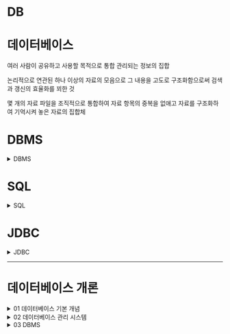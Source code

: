 # DB

# 데이터베이스

여러 사람이 공유하고 사용할 목적으로 통합 관리되는 정보의 집합

논리적으로 연관된 하나 이상의 자료의 모음으로 그 내용을 고도로 구조화함으로써 검색과 갱신의 효율화를 꾀한 것

몇 개의 자료 파일을 조직적으로 통합하여 자료 항목의 중복을 없애고 자료를 구조화하여 기억시켜 놓은 자료의 집합체

<h1> DBMS </h1>

<details>
<summary>DBMS</summary> 
<div markdown="1">



## DBMS(Database Management System)

데이터베이스 관리 프로그램

데이터베이스 조작 인터페이스 제공 (데이터의 무결성 보장)

효율적인 데이터 관리 기능 제공

데이터베이스 구축 기능 제공

데이터 복구, 사용자 권한 부여, 유지보수 기능 제공

</div>
</details>

<h1> SQL</h1>

<details>
<summary>SQL</summary> 
<div markdown="1">

# 관계형 데이터 베이스

테이블 기반의 데이터베이스

데이터를 테이블 단위로 관리

- 하나의 데이터(record)는 여러 속성(Attribute)을 가진다
- 데이터 중복을 최소화
- 테이블 간의 관계를 이용하여 필요한 데이터 검색 가능

테이블(Table)

- 실제 데이터가 저장되는 곳
- 행과 열의 2차원 구조를 가진 데이터 저장 장소

**관계형 데이터 베이스 관리 시스템 (Relational Database Management System)**

# SQL

Structured Query Language

관계형 데이터 베이스에서 데이터 조작과 데이터 정의를 위해 사용하는 언어

- 데이터 조회
- 데이터 삽입 삭제 수정
- DB Object 생성 및 변경 삭제
- DB 사용자 생성 및 삭제, 권한 제어

## 특징

배우고 사용하기 쉽다

대소문자를 구별하지 않는다 (데이터의 대소문자는 구분)

절차적인 언어가 아니라 선언적 언어

DBMS에 종속적이지 않다

- DML(Data Manipulation Language): 데이터 조작 언어
    - 데이터베이스에서 데이터를 조작하거나 조회할 때 사용
    - 테이블의 레코드를 CRUD (Create, Read, Update, Delete)
- DDL(Data Definition Language): 데이터 정의 언어
    - 데이터 베이스 객체(table, view, user, index)의 구조를 정의
- TCL(Transaction Control Language): 트랜잭션 제어 언어
    - 트랜잭션 단위로 실행한 명령문을 적용하거나 취소
- DCL(Data Control Language): 데이터 제어 언어
    - Database, Table 접근 권한이나 CRUD 권한 정의
    - 특정 사용자에게 테이블의 검색권한 부여/금지

## 종류

| 분류 | 문장(키워드) | 설명 |
| --- | --- | --- |
| DML | SELECT | 데이터 조회 |
|  | INSERT | 테이블에 새 행을 입력 |
|  | UPDATE |  기존 행을 변경 |
|  | DELETE | 테이블에서 행을 삭제 |
| DDL |  CREATE | 테이블 등 데이터 객체 생성 |
|  | ALTER | 테이블 등 데이터 객체 변경 |
|  | DROP | 테이블 등 데이터 객체 삭제 |
|  | RENAME | 테이블 등 데이터 객체의 이름을 변경 |
| TCL | COMMIT ROLLBACK | DML문이 변경한 내용을 관리 변경사항을 저장(COMMIT)하거나 취소(ROLLBACK)할 때 사용  DML변경 내용은 트랜잭션 단위로 그룹화 가능 |
| DCL | GRANT | 데이터베이스 접근권한 부여 |
|  | REVOKE | 데이터베이스 접근권한 삭제 |


</div>
</details>

<h1> JDBC</h1>

<details>
<summary>JDBC</summary> 
<div markdown="1">



# JDBC

[https://shs2810.tistory.com/18](https://shs2810.tistory.com/18)

[https://devlog-wjdrbs96.tistory.com/139](https://devlog-wjdrbs96.tistory.com/139)

JDBC = Java Database Connectivity

자바와 데이터베이스를 연결해서 데이터를 주고 받게 해주는 프로그래밍 인터페이스

각 DBMS에 맞는 드라이버가 필요함!

## 작업 순서

1. JDBC 사용 (Driver Loading)
2. DB 연결 (Connection 생성)
3. SQL 준비 및 실행
4. DB 연결 해제 (종료)

### 1. JDBC 사용 (Driver Loading)

```java
Class.forName("com.mysql.Jdbc.Driver");
```

### 2. DB 연결 (connection)

```java
String url = "jdbc:mysql://localhost:3306/board?serverTimezone=UTC";

public Connection getConnection() throws SQLException {
		return DriverManager.getConnection(url, username, password);
	}
```

[localhost:3306](http://localhost:3306) = 로컬 환경에서 MySQL의 포트 번호

board : 가져오려는 schema 이름

username과 password는 MySQL에서의 username과 password

이 과정을 통해 연결 가능

### 3. SQL 준비 및 실행

1. Statement + SELECT

```java
Statement stmt = con.createStatement();

String sql = "SELECT * from board";
ResultSet result = stmt.executeQuery(sql);
```

```java
conn = util.getConnection();
stmt = conn.createStatement();
rs = stmt.executeQuery(sql);

while (rs.next()) {
		Board board = new Board();
		board.setId(rs.getInt("id"));
		board.setTitle(rs.getString("title"));
}		
```

`rs.getString`, `rs.getInt` = column의 index 또는 column의 label 이름으로 데이터를 가져올 수 있음

`rs.next()` : DB의 row 한 줄을 불러옴, false일 경우 더 이상 불러올 row가 없다는 뜻

1. PreparedStatement + UPDATE / DELETE / INSERT

예시는 insert

```java
String sql = "INSERT INTO board (id, title, content) VALUES (?,?,?)";
Connection conn = util.getConnection();

PreparedStatement pstmt = conn.prepareStatement(sql);

pstmt.setString(1, board.getId());
pstmt.setString(2, board.title());
pstmt.setString(3, board.getContent());

int result = pstmt.executeUpdate(); // 영향 받은 row의 개수
System.out.println(result);
```

- `pstmt.setString(parameterIndex, x)` = ‘?’의 순서에 따라 x값을 할당해줌
- `executeUpdate()` : 테이블의 내용을 변경하는 문장에 사용(create, drop, insert, delete, update)
    - 영향받은 row의 개수를 반환, 아무 것도 반환하지 않으면 0
        
        ```java
        either (1) the row count for SQL Data Manipulation Language (DML) statements
        		or (2) 0 for SQL statements that return nothing
        ```
        

### [참고] Statement와 PreparedStatement의 차이?

[https://flatsun.tistory.com/386](https://flatsun.tistory.com/386)

[https://devbox.tistory.com/entry/Comporison](https://devbox.tistory.com/entry/Comporison)

- Statement

```java
Statement stmt = con.createStatement();
ResultSet result = stmt.executeQuery(sql);
```

- createStatement 메소드에 파라미터가 없다.
- 실행 전까지는 무슨 쿼리를 실행하는지 알 수 없음 (executeQuery의 매개변수로 sql을 넣음)
- 쿼리문을 실행할 때마다 생성하며 반복 실행되는 경우에 효율이 떨어짐 (수행하는 과정에서 매번 컴파일)
- 쿼리문을 프로그램 외부에서 작성한 뒤 내부에서 실행하는 SQL Injection 공격에 취약
- 전달되는 SQL문은 완성된 형태 → 한눈에 파악하기 쉬움

- PreparedStatement

```java
String sql = "SELECT * FROM board WHERE id =?"; // ? -> 미완성
pstmt = conn.prepareStatement(sql);
pstmt.setInt(1, id);
rs = pstmt.executeQuery(); // 실행 시 매개변수 x
```

- ‘?’ = Bind 변수, 값을 가변적으로 바꿀 때 사용
- 쿼리문을 미리 생성함 (`prepareStatement()` 메소드를 통해)
- 쿼리를 파라미터에 넣지 않고 수행 → 실행시마다 쿼리를 생성하지 않아서 속도가 빠름
- Bind 변수로 인해 SQL문이 완성된 형태가 아님 → 한눈에 파악하기 어려움


### 4. DB 연결 해제

Connection, Statement, ResultSet에 대해 close

```java
public static void close(Connection conn, PreparedStatement pstmt) {
		try {
			if(pstmt != null) {
				pstmt.close();
			}
		}catch (Exception e) {
			e.getStackTrace();
		}
		try {
			if(conn != null) {
				conn.close();
			}
		}catch (Exception e) {
			e.getStackTrace();
		}
	}

```

```java
/**
	 * 사용한 리소스들을 정리한다. Connection, Statement, PreparedStatement, ResultSet 모두
	 * AutoCloseable 타입 ... 을 이용하므로 필요에 한번에 정리가능
	 *
	 * @param autoCloseables
	 */
	public void close(AutoCloseable... autoCloseables) {
		for (AutoCloseable ac : autoCloseables) {
			if (ac != null) {
				try {
					ac.close();
				} catch (Exception e) {
					// TODO Auto-generated catch block
					e.printStackTrace();
				}
			}
		}
	}
```

</div>
</details>


---

<h1> 데이터베이스 개론</h1>

<details>
<summary>01 데이터베이스 기본 개념</summary> 
<div markdown="1">

# 데이터베이스 기본 개념

## 01 데이터베이스의 필요성

데이터: 현실 세계에서 단순히 관찰하거나 측정하여 수집한 사실이나 값, 자료

정보: 데이터를 의사 결정에 유용하게 활용할 수 있도록 처리하여 체계적으로 조직한 결과물

정보 처리: 데이터에서 정보를 추출하는 과정 또는 방법

정보 시스템: 조직 운영에 필요한 데이터를 수집하여 저장해두었다가 의사 결정이 필요할 때 처리하여 유용한 정보를 만들어주는 수단

## 02 데이터베이스의 정의와 특징

### 데이터베이스의 정의

데이터베이스 = 특정 조직의 여러 사용자가 ‘공유’하여 사용할 수 있도록 ‘통합’해서 ‘저장’한 운영 데이터의 집합

- 공유 데이터(shared data)
    - 특정 조직의 여러 사용자가 함께 소유, 이용
    - → 사용 목적이 다른 사용자들을 두루 고려하여 구성해야 한다
- 통합 데이터(integrated data)
    - 데이터 중복성 허용x (의도적으로 허용하는 경우도 있음)
    - 데이터의 중복을 최소화, 통제가 가능한 중복만 허용
- 저장 데이터(stored data)
    - 컴퓨터가 접근할 수 있는 매체에 저장
- 운영 데이터(operational data)
    - 조직을 운영, 조직의 주요 기능을 수행하기 위해 꼭 필요
    - 지속적으로 유지

### 데이터베이스의 특징

- 실시간 접근 가능
    - 사용자의 데이터 요구에 실시간으로 응답
- 계속 변화
    - 현실 세계의 상태를 정확히 반영
    - 삽입, 삭제, 수정 → 동적인 특징
- 동시 공유 가능
    - 여러 사용자가 동시에 이용
    - 여러 사용자가 서로 다른 데이터를 동시에 사용 + 같은 데이터를 동시에 사용
- 내용으로 참조 가능(content reference)
    - 저장된 주소나 위치가 아닌 값, 내용으로 참조할 수 있음

## 03 데이터 과학 시대의 데이터

### 형태에 따른 데이터 분류

- 정형 데이터
    - 구조화된 데이터
    - 엑셀의 스프레드 시트, 관계 데이터베이스의 테이블
- 반정형 데이터
    - 데이터 내용 안에 구조에 대한 설명이 함께 존재
    - → 구조를 파악하는 ‘파싱’과정이 필요
    - 주로 파일 형태로 저장
    - HTML, XML, JSON 문서나 웹 로그, 센서 데이터 등
- 비정형 데이터
    - 정해진 구조가 없이 저장된 데이터
    - 소셜 데이터의 텍스트, 영상, 이미지, 음성, 워드나 pdf 문서 - 멀티미디어 데이터

### 특성에 따른 데이터 분류

- 범주형 데이터
    - 종류를 나타내는 값을 가진 데이터
    - 예: 성별, 학년 등
    - 명목형 데이터
        - 서열이 없는 값을 가지는 데이터(성별, 성격 유형)
    - 순서형 데이터
        - 서열이 있는 값을 가지는 데이터(학년, 회원 등급)
    - 대부분 문자 타입, 질적 데이터(크기 비교나 산술적인 연산x)
- 수치형 데이터
    - 양적 측면에서 크기 비교와 산술적인 연산이 가능한 숫자 값을 가진 데이터
    - 양적 데이터
    - 이산형 데이터
        - 단절된 숫자 값을 가지는 데이터
        - 주로 정수
    - 연속형 데이터
        - 연속적으로 이어진 숫자 값을 가지는 데이터
        - 주로 실수
    

</div>
</details>

<details>
<summary>02 데이터베이스 관리 시스템</summary> 
<div markdown="1">

# 데이터베이스 관리 시스템

## 01 데이터베이스 관리 시스템의 등장 배경

과거-파일 시스템을 이용

- 파일 시스템
    - 장점: 별도의 구매비용x
    - 응용 프로그램마다 파일을 따로 유지
    
    문제점
    
    - 같은 내용의 데이터가 여러 파일에 중복 저장
    - 응용 프로그램이 데이터 파일에 종속적
        - 데이터 종속성: 사용하는 파일의 구조를 변경하면 응용 프로그램도 함께 변경해야 한다
    - 데이터 파일에 대한 동시 공유, 보안, 회복 기능이 부족하다
    - 응용 프로그램을 개발하기 쉽지 않다

## 02 데이터베이스 관리 시스템의 정의

### 데이터베이스 관리 시스템(DBMS: DataBase Management System)

정의: 파일 시스템의 데이터 중복과 데이터 종속 문제를 해결하기 위해 제시된 소프트웨어

조직에 필요한 데이터를 데이터베이스에 통합하여 저장하고 이에 대한 관리를 집중적으로 담당함

데이터베이스에 들어 있는 데이터를 삽입 삭제 수정 검색하고, 모든 응용 프로그램이 데이터베이스를 공유할 수 있게 한다.

**데이터 독립성 확보**: 데이터베이스 구조나 접근 방법이 변경되어도 사용자가 미리 알거나 응용 프로그램을 변경할 필요가 없다

### 기능

정의 기능: 데이터베이스 구조를 정의하거나 수정할 수 있다

조작 기능: 데이터를 삽입 삭제 수정 검색하는 연산을 할 수 있다

제어 기능: 데이터를 항상 정확하고 안전하게 유지할 수 있다(무결성 유지, 장애 회복, 보안)

## 03 데이터베이스 관리 시스템의 장단점

### 1. 장점

- 데이터 중복을 통제할 수 있다
    - 데이터베이스에 데이터를 통합하여 관리
    - 데이터 일관성 유지
- 데이터 독립성 확보
    - 파일 시스템의 데이터 종속 문제(파일 구조가 바뀌면 응용 프로그램도 함께 수정)
    - DBMS가 데이터베이스에 접근, 관리 → 응용 프로그램이 영향 받지 않음
    - 독립성: 응용 프로그램과 데이터베이스 사이에 독립성
- 데이터 동시 공유 가능
    - 데이터베이스에 통합된 데이터를 여러 응용 프로그램이 공유하여 같은 데이터에 동시 접근
    - DBMS가 동일한 데이터를 다양한 구조로 제공해줄 수 있고, 동시 접근을 제어하는 기술을 보유하고 있음
    - 불필요한 데이터 중복 젷나
- 데이터 보안 향상
    - 데이터를 중앙 집중식으로 관리 - 데이터에 대한 효율적인 접근 제어 가능
    - 권한이 없는 사용자의 접근, 허용되지 않은 데이터와 연산에 대한 요청 차단
- 데이터 무결성 유지
    - 데이터 무결성: 저장된 데이터 값의 정확성
- 표준화
- 장애 발생 시 회복 가능
- 응용 프로그램 개발 비용 절감

### 2. 단점

- 비용이 많이 든다
    - 파일 시스템에 더하여 따로 설치
- 백업과 회복 방법이 복잡
- 중앙 집중 관리로 인한 취약점 존재
    - 데터베이스나 관리 시스템에 장애가발생하면 전체 시스템의 업무 처리가 중단
    - 가용성, 신뢰성에 치명적인 영향

## 04 데이터 베이스 관리 시스템의 발전 과정

### 1. 1세대 데이터베이스 관리 시스템: 네트워크·계층 DBMS

![1989B3BF-0C62-4BCC-9925-E762601E435C.jpeg](./img/chap2.jpeg)

네트워크 DBMS

- 간선을 이용해 데이터 간 관계를 표현 - 구조가 복잡하고 변경하기 어려움
- IDS(Integrated Data Store)(1960)

계층 DBM

- 트리 형태
- 네트워크 DBMS보다 구조가 단순
- 현실 세계의 모습을 트리 형태만으로 표현하기 어려움
- 여전히 구조 변경이 어렵다
- IMS(Information Management System)

### 2. 2세대 데이터베이스 관리 시스템: 관계 DBMS

데이터베이스를 테이블 형태로 구성하는 관계 데이터 모델 사용

- 데이터베이스를 단순하고 이해하기 쉬운 구조로 구성
- 지금도 널리 사용, 오라클 MS SQL 서버, MySQL, MariaDB, Access

### 3. 3세대 데이터베이스 관리 시스템: 객체지향·객체관계 DBMS

더 다양하고 복잡한 응용 분야의 데이터를 관리하려는 사용자 요구를 충족시키기 위해 제안

- 새로운 유형의 데이터 저장
- 데이터에 대한 복잡한 분석 및 처리 지원
- 오투, 온투스, 젬스톤
- 객체관계 DBMS: 오라클

### 4. 4세대 이후 데이터베이스 관리 시스템: NoSQL·NewSQL DBMS

NoSQL - Not Only SQL

배경

- 소셜 네트워크 서비스 - 비정형 데이터 대량 생산
- 클라우드 컴퓨팅, 빅데이터 개념 - 관계 DBMS의 비효율성

특징

- 비정형 데이터를 저장하고 처리하는 데 적합
- 확장성이 뛰어남 - 여러 대의 서버 컴퓨터에 데이터를 분산하여 저장, 처리하는 환경에 적합
- 몽고디비, H베이스, 카산드라, 레디스, 네오포제이, 오리엔트DB

한계

- 기업에서 처리하는 데이터 중 정형 데이터가 차지하는 비중이 높음
- NoSQL을 추가로 도입해야 하는 부담

NewSQL DBMS

- 안정성과 일관성을 유지 + SQL을 이용해 다양하고 복잡한 데이터 처리
- 관계 DBMS의 장점 + NoSQL의 확장성 및 유연성 모두 지원
- 구글스패너, 볼트DB, 누오DB

</div>
</details>



<details>
<summary>03 DBMS</summary> 
<div markdown="1">



# 03 데이터베이스 시스템

## 01 데이터베이스 시스템의 정의

데이터베이스에 데이터를 저장하고, 저장된 데이터를 관리하여 조직에 필요한 정보를 생성해주는 시스템

- 데이터베이스: 데이터를 저장해두는 곳, 저장된 데이터의 집합
- 데이터베이스 관리 시스템: 데이터베이스에 저장된 데이터를 관리
- 데이터베이스 시스템: 데이터베이스와 데이터베이스 관리 시스템을 이용해 조직에 필요한 정보를 제공하는 ‘전체 시스템’

→ 데이터베이스 시스템의 핵심 구성 요소 = 데이터베이스, 데이터베이스 관리 시스템

+사용자, 데이터 언어, 컴퓨터 등

## 02 데이터베이스의 구조

### 1. 스키마

schema

데이터베이스에 저장되는 데이터 구조와 제약조건을 정의

ex. 고객- 고객번호(INT), 이름(CHAR(10)), 나이(INT), 주소 (CHAR(20))

인스턴스: 정의된 스키마에 따라 데이터베이스에 실제로 저장된 값

### 2. 3단계 데이터베이스 구조

3단계 데이터베이스 구조(3-level database architecture) (미국의 표준화 기관 ANSI/SPARC)

- 외부 단계: 개별 사용자 관점
- 개념 단계: 조직 전체의 관점
- 내부 단계: 물리적인 저장 장치의 관점

내부 → 외부: 추상화 레벨이 높아짐

---

**외부 단계** 

각 사용자는 데이터베이스 전체에 관심x

사용자마다 업무 내용, 사용 목적이 달라 필요한 데이터 내용이 다르다

개별 사용자가 데이터베이스를 어떻게 보는가를 표현 - 사용자마다 생각하는 데이터베이스의 구조가 다름

외부 스키마 = 외부 단계에서 사용자에게 필요한 데이터베이스를 정의, 각 사용자가 생각하는 데이터베이스의 모습

서브 스키마라고도 한다

**개념 단계** 

데이터베이스를 이용하는 사용자들의 관점을 통합, 데이터베이스를 ‘조직 전체의 관점’에서 이해하고 표현

개념 스키마 = 데이터베이스 관리 시스템/관리자의 관점에서 모든 사용자에게 필요한 데이터를 통합하여 전체 데이터베이스의 논리적 구조를 정의

조직 전체의 관점에서 생각하는 데이터베이스의 모습

데이터, 데이터에 대한 보안 정책, 접근 권한에 대한 정의 포함 

그러나 데이터를 물리적으로 저장하는 방법, 데이터 저장장치와 독립적

하나의 데이터베이스에는 하나의 개념 스키마만 존재

**내부 단계**

데이터베이스를 디스크나테이프 같은 **저장 장치**의 관점에서 이해

내부 스키마 = 전체 데이터베이스가 저장 장치에 실제로 저장되는 방법을 정의

파일에 데이터를 저장하는 레코드의 구조, 레코드를 구성하는 필드 크키, 레코드 접그 ㄴ경로등 정의

하나의 데이터베이스에 하나만 존재

### 3. 데이터 독립성

각각의 스키마는 데이터베이스를 바라보는 관점이 다를 뿐 모두 같은 데이터베이스를 표현

→ 세 가지 스키마 사이에는 유기적인 대응 관계가 성립해야 한다

사상 / 매핑 : 스키마 사이의 대응 관계

- **논리적 데이터 독립성** (외부-개념)

개념 스키마가 변경되더라도 외부 스키마가 영향을 받지 않는 것

전체 데이터베이스의 논리적인 구조가 변경되어도 관련된 외부/개념 사상 정보(대응 관계)만 적절히 수정해주면 직접 관련이 없는 외부 스키마는 변경할 필요가 없다

응용 인터페이스라고도 함

- **물리적 데이터 독립성** (개념-내부)

내부 스키마가 변경되더라도 개념 스키마가 영향을 받지 않는 것 → 결과적으로 외부 스키마도 영향받지 않음

### 4. 데이터 사전

저장된 데이터를 올바르게 관리하고 이용하기 위해 필요한 부가 정보 저장 (스키마, 사상 정보)

- 데이터 사전(data dictionary) /시스템 카탈로그(system catalog)

데이터베이스에 저장되어 있는 데이터를 정확하고 효율적으로 이용하기 위해 참고해야 하는 스키마, 사상 정보, 다양한 제약조건 등을 저장

데이터에 대한 데이터 = 메타 데이터라고도 함

시스템 데이터베이스라고도 한다 - 데이터를 저장하는 데이터베이스의 일종

- 데이터 디렉터리: 데이터 사전에 있는 데이터에 실제로 접근하는 데 필요한 위치 정보 관리

데이터 사전: 사용자도 접근 가능

데이터 디렉터리: 시스템만 접근 가능

## 03 데이터베이스 사용자

### 1. 데이터베이스 관리자

데이터베이스 시스템을 운영 / 관리

조직 내의 사용자를 위해 데이터베이스를 설계, 구축, 제어

- 주요 업무
    - 데이터베이스 구성 요소 선정
    - 데이터베이스 스키마 정의
    - 물리적 저장 구조와 접근 방법 결정 (인덱스를 만들 기준 필드)
    - 무결성 유지를 위한 제약조건 정의
    - 보안 및 접근 권한 정책 결정
    - 백업 및 회복 기법 정의
    - 시스템 데이터베이스 관리
    - 시스템 성능 감시 및 성능 분석
    - 데이터베이스 재구성

### 2. 최종 사용자

데이터를 조작(삽입 삭제 수정 검색)하기 위해 데이터베이스에 접근하는 사람들 (일반 사용자)

주로 데이터 조작어 사용

- 캐주얼 사용자: 이론적 지식 O, 데이터 조작어 사용
- 초보 사용자: 초보 수준으로 이용, 데이터 조작어보다는 메뉴나 GUI로 이용

### 3. 응용 프로그래머

프로그래밍 언어로 응용 프로그램을 작성할 때 데이터베이스에 접근하는 데이터 조작어를 삽입하는 사용자

주로 데이터 조작어 사용

## 04 데이터 언어

### 1. 데이터 정의어

DDL: Data Definition Language

새로운 데이터베이스를 구축하기 위해 스키마를 정의하거나 기존 스키마의 정의를 삭제, 수정하기 위해 사용

- 새로 만들려는 데이터베이스의 스키마를 설명, 이미 정의된 스키마의 구조나 제약조건을 변경/삭제

정의된 스키마는 데이터 사전에 저장, 반영

### 2. 데이터 조작어

DML: Data Manipulation Language

데이터의 삽입 삭제 수정 검색 등의 처리를 데이터베이스 관리 시스템에 요구

스키마에 따라 조작에 필요한 실제 데이터 값(인스턴스)이 저장

사용자가 실제 데이터 값을 활용하기 위해 사용함

- 절차적 데이터 조작어
    
    사용자가 어떤 데이터를 원하고 해당 데이터를 얻으려면 어떻게 처리해야 하는지를 구체적으로 설명
    
- 비절차적 데이터 조작어
    
    사용자가 어떤 데이터를 원하는지만 설명 → 어떻게 처리해야 하는지는 데이터베이스 관리 시스템에 맡긴다
    
    선언적 언어
    

### 3. 데이터 제어어

DCL: Data Control Language

데이터베이스에 저장된 데이터를 여러 사용자가 무결성과 일관성을 유지하며 문제없이 공유할 수 있도록, 내부적으로 필요한 규칙이나 기법을 정의

다음 특성을 보장

- **무결성**: 데이터베이스에 정확하고 유효한 데이터만 유지
- **보안**: 허가받지 않는 사용자가 데이터에 접근하는 것을 차단, 허가된 사용자가 접근 권한이 있는 데이터에만 접근할 수 있게 함
- **회복**: 장애가 발생해도 데이터의 일관성 유지
- **동시성**: 여러 사용자가같은 데이터에 동시에 접근하여 처리할 수 있게 함

## 05 데이터베이스 관리 시스템의 구성

### 1. 질의 처리기

사용자의 데이터 처리 요구를 해석하여 처리하는 역할

구성 요소

- DDL 컴파일러 - 데이터 정의어로 작성된 스키마의 정의 해석
- DML 프리 컴파일러 - 응용 프로그램에 사입된 데이터 조작어를 추출하여 DML 컴파일러에 전달
- DML 컴파일러 : 데이터 조작어로 작성된 데이터의 처리(삽입 삭제 수정 검색) 요구를 분석하여 해석
- 런타임 데이터베이스 처리기: 저장 데이터 관리자를 통해 데이터베이스에 접근, DML 컴파일러로부터 전달받은 데이터 처리 요구를 데이터베이스에서 실제로 실행
- 트랜잭션 관리자: 데이터베이스에 접근하는 과정에서 사용자의 접근 권한이 유효한지 검사, 데이터베이스 무결성을 유지하기 위한 제약조건 위반 여부를 확인

### 2. 저장 데이터 관리자

디스크에 저장된 데이터베이스와 데이터 사전을 관리, 여기에 실제로 접근하는 역할


</div>
</details>